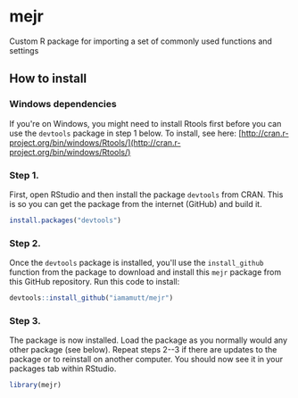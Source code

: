 mejr
====

Custom R package for importing a set of commonly used functions and settings


## How to install

### Windows dependencies

If you're on Windows, you might need to install Rtools first before you can use the `devtools` package in step 1 below. To install, see here: [http://cran.r-project.org/bin/windows/Rtools/](http://cran.r-project.org/bin/windows/Rtools/)

### Step 1.

First, open RStudio and then install the package `devtools` from CRAN. This is so you can get the package from the internet (GitHub) and build it.

```r
install.packages("devtools")
```

### Step 2.

Once the `devtools` package is installed, you'll use the `install_github` function from the package to download and install this `mejr` package from this GitHub repository. Run this code to install:

```r
devtools::install_github("iamamutt/mejr")
```

### Step 3.

The package is now installed. Load the package as you normally would any other package (see below). Repeat steps 2--3 if there are updates to the package or to reinstall on another computer. You should now see it in your packages tab within RStudio.

```r
library(mejr)
```

<!--
devtools::build(pkg = ".", path = "../tarballs", binary = FALSE, args = c("--md5"))
-->
